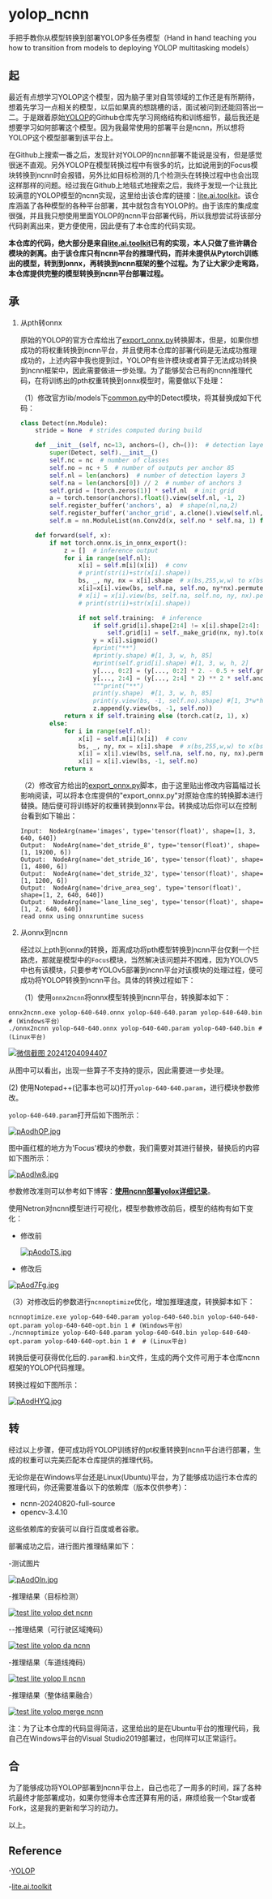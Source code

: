 # yolop_ncnn
手把手教你从模型转换到部署YOLOP多任务模型（Hand in hand teaching you how to transition from models to deploying YOLOP multitasking models）



## 起

最近有点想学习YOLOP这个模型，因为脑子里对自驾领域的工作还是有所期待，想着先学习一点相关的模型，以后如果真的想跳槽的话，面试被问到还能回答出一二。于是跟着原始[YOLOP](https://github.com/hustvl/YOLOP)的Github仓库先学习网络结构和训练细节，最后我还是想要学习如何部署这个模型。因为我最常使用的部署平台是ncnn，所以想将YOLOP这个模型部署到该平台上。

在Github上搜索一番之后，发现针对YOLOP的ncnn部署不能说是没有，但是感觉很迷不直观。另外YOLOP在模型转换过程中有很多的坑，比如说用到的Focus模块转换到ncnn时会报错，另外比如目标检测的几个检测头在转换过程中也会出现这样那样的问题。经过我在Github上地毯式地搜索之后，我终于发现一个让我比较满意的YOLOP模型的ncnn实现，这里给出该仓库的链接：[lite.ai.toolkit](https://github.com/DefTruth/lite.ai.toolkit/tree/main)。该仓库涵盖了各种模型的各种平台部署，其中就包含有YOLOP的。由于该库的集成度很强，并且我只想使用里面YOLOP的ncnn平台部署代码，所以我想尝试将该部分代码剥离出来，更方便使用，因此便有了本仓库的代码实现。

**本仓库的代码，绝大部分是来自[lite.ai.toolkit](https://github.com/DefTruth/lite.ai.toolkit/tree/main)已有的实现，本人只做了些许耦合模块的剥离。由于该仓库只有ncnn平台的推理代码，而并未提供从Pytorch训练出的模型，转到到onnx，再转换到ncnn框架的整个过程。为了让大家少走弯路，本仓库提供完整的模型转换到ncnn平台部署过程。**



## 承

1. 从pth转onnx

   原始的YOLOP的官方仓库给出了[export_onnx.py](https://github.com/hustvl/YOLOP/blob/main/export_onnx.py)转换脚本，但是，如果你想成功的将权重转换到ncnn平台，并且使用本仓库的部署代码是无法成功推理成功的，上述内容中我也提到过，YOLOP有些许模块或者算子无法成功转换到ncnn框架中，因此需要做进一步处理。为了能够契合已有的ncnn推理代码，在将训练出的pth权重转换到onnx模型时，需要做以下处理：

   （1）修改官方lib/models下[common.py](https://github.com/hustvl/YOLOP/blob/main/lib/models/common.py)中的Detect模块，将其替换成如下代码：

   ```python
   class Detect(nn.Module):
       stride = None  # strides computed during build
   
       def __init__(self, nc=13, anchors=(), ch=()):  # detection layer
           super(Detect, self).__init__()
           self.nc = nc  # number of classes
           self.no = nc + 5  # number of outputs per anchor 85
           self.nl = len(anchors)  # number of detection layers 3
           self.na = len(anchors[0]) // 2  # number of anchors 3
           self.grid = [torch.zeros(1)] * self.nl  # init grid 
           a = torch.tensor(anchors).float().view(self.nl, -1, 2)
           self.register_buffer('anchors', a)  # shape(nl,na,2)
           self.register_buffer('anchor_grid', a.clone().view(self.nl, 1, -1, 1, 1, 2))  # shape(nl,1,na,1,1,2)
           self.m = nn.ModuleList(nn.Conv2d(x, self.no * self.na, 1) for x in ch)  # output conv  
   
       def forward(self, x):
           if not torch.onnx.is_in_onnx_export():
               z = []  # inference output
               for i in range(self.nl):
                   x[i] = self.m[i](x[i])  # conv
                   # print(str(i)+str(x[i].shape))
                   bs, _, ny, nx = x[i].shape  # x(bs,255,w,w) to x(bs,3,w,w,85)
                   x[i]=x[i].view(bs, self.na, self.no, ny*nx).permute(0, 1, 3, 2).view(bs, self.na, ny, nx, self.no).contiguous()
                   # x[i] = x[i].view(bs, self.na, self.no, ny, nx).permute(0, 1, 3, 4, 2).contiguous()
                   # print(str(i)+str(x[i].shape))
   
                   if not self.training:  # inference
                       if self.grid[i].shape[2:4] != x[i].shape[2:4]:
                           self.grid[i] = self._make_grid(nx, ny).to(x[i].device)
                       y = x[i].sigmoid()
                       #print("**")
                       #print(y.shape) #[1, 3, w, h, 85]
                       #print(self.grid[i].shape) #[1, 3, w, h, 2]
                       y[..., 0:2] = (y[..., 0:2] * 2. - 0.5 + self.grid[i].to(x[i].device)) * self.stride[i]  # xy
                       y[..., 2:4] = (y[..., 2:4] * 2) ** 2 * self.anchor_grid[i]  # wh
                       """print("**")
                       print(y.shape)  #[1, 3, w, h, 85]
                       print(y.view(bs, -1, self.no).shape) #[1, 3*w*h, 85]"""
                       z.append(y.view(bs, -1, self.no))
               return x if self.training else (torch.cat(z, 1), x)
           else:
               for i in range(self.nl):
                   x[i] = self.m[i](x[i])  # conv
                   bs, _, ny, nx = x[i].shape  # x(bs,255,w,w) to x(bs,3,w,w,85)
                   x[i] = x[i].view(bs, self.na, self.no, ny, nx).permute(0, 1, 3, 4, 2).contiguous()
                   x[i] = x[i].view(bs, -1, self.no)
               return x
   ```

   （2）修改官方给出的[export_onnx.py](https://github.com/hustvl/YOLOP/blob/main/export_onnx.py)脚本，由于这里贴出修改内容篇幅过长影响阅读，可以将本仓库提供的"export_onnx.py"对原始仓库的转换脚本进行替换。随后便可将训练好的权重转换到onnx平台。转换成功后你可以在控制台看到如下输出：

   ```
   Input:  NodeArg(name='images', type='tensor(float)', shape=[1, 3, 640, 640])
   Output:  NodeArg(name='det_stride_8', type='tensor(float)', shape=[1, 19200, 6])
   Output:  NodeArg(name='det_stride_16', type='tensor(float)', shape=[1, 4800, 6])
   Output:  NodeArg(name='det_stride_32', type='tensor(float)', shape=[1, 1200, 6])
   Output:  NodeArg(name='drive_area_seg', type='tensor(float)', shape=[1, 2, 640, 640])
   Output:  NodeArg(name='lane_line_seg', type='tensor(float)', shape=[1, 2, 640, 640])
   read onnx using onnxruntime sucess
   ```

2. 从onnx到ncnn

   经过以上pth到onnx的转换，距离成功将pth模型转换到ncnn平台仅剩一个拦路虎，那就是模型中的`Focus`模块，当然解决该问题并不困难，因为YOLOV5中也有该模块，只要参考YOLOv5部署到ncnn平台对该模块的处理过程，便可成功将YOLOP转换到ncnn平台。具体的转换过程如下：

   （1）使用`onnx2ncnn`将onnx模型转换到ncnn平台，转换脚本如下：

```
onnx2ncnn.exe yolop-640-640.onnx yolop-640-640.param yolop-640-640.bin # (Windows平台）
./onnx2ncnn yolop-640-640.onnx yolop-640-640.param yolop-640-640.bin # (Linux平台)
```

[![微信截图 20241204094407](https://s1.imagehub.cc/images/2024/12/04/cb0453b5bf2ad3a68fea994b3b4ccb1f.jpeg)](https://www.imagehub.cc/image/%E5%BE%AE%E4%BF%A1%E6%88%AA%E5%9B%BE-20241204094407.CcQ56d)

从图中可以看出，出现一些算子不支持的提示，因此需要进一步处理。

(2) 使用Notepad++(记事本也可以)打开`yolop-640-640.param`，进行模块参数修改。

`yolop-640-640.param`打开后如下图所示：

[![pAodhOP.jpg](https://s21.ax1x.com/2024/12/04/pAodhOP.jpg)](https://imgse.com/i/pAodhOP)

图中画红框的地方为'Focus'模块的参数，我们需要对其进行替换，替换后的内容如下图所示：

[![pAodIw8.jpg](https://s21.ax1x.com/2024/12/04/pAodIw8.jpg)](https://imgse.com/i/pAodIw8)

参数修改准则可以参考如下博客：[**使用ncnn部署yolox详细记录**](https://www.bilibili.com/opus/766952404741521446)。

使用Netron对ncnn模型进行可视化，模型参数修改前后，模型的结构有如下变化：

- 修改前

  [![pAodoTS.jpg](https://s21.ax1x.com/2024/12/04/pAodoTS.jpg)](https://imgse.com/i/pAodoTS)

- 修改后

[![pAod7Fg.jpg](https://s21.ax1x.com/2024/12/04/pAod7Fg.jpg)](https://imgse.com/i/pAod7Fg)

（3）对修改后的参数进行`ncnnoptimize`优化，增加推理速度，转换脚本如下：

```
ncnnoptimize.exe yolop-640-640.param yolop-640-640.bin yolop-640-640-opt.param yolop-640-640-opt.bin 1 # (Windows平台）
./ncnnoptimize yolop-640-640.param yolop-640-640.bin yolop-640-640-opt.param yolop-640-640-opt.bin 1 #  # (Linux平台)
```

转换后便可获得优化后的`.param`和`.bin`文件，生成的两个文件可用于本仓库ncnn框架的YOLOP代码推理。

转换过程如下图所示：

[![pAodHYQ.jpg](https://s21.ax1x.com/2024/12/04/pAodHYQ.jpg)](https://imgse.com/i/pAodHYQ)



## 转

经过以上步骤，便可成功将YOLOP训练好的pt权重转换到ncnn平台进行部署，生成的权重可以完美匹配本仓库提供的推理代码。

无论你是在Windows平台还是Linux(Ubuntu)平台，为了能够成功运行本仓库的推理代码，你还需要准备以下的依赖库（版本仅供参考）：

- ncnn-20240820-full-source
- opencv-3.4.10

这些依赖库的安装可以自行百度或者谷歌。

部署成功之后，进行图片推理结果如下：

-测试图片

[![pAodOln.jpg](https://s21.ax1x.com/2024/12/04/pAodOln.jpg)](https://imgse.com/i/pAodOln)

-推理结果（目标检测）

[![test lite yolop det ncnn](https://s1.imagehub.cc/images/2024/12/04/d914b9983967090ff00c56070ae59bc2.jpg)](https://www.imagehub.cc/image/test-lite-yolop-det-ncnn.CcaCQe)

--推理结果（可行驶区域掩码）

[![test lite yolop da ncnn](https://s1.imagehub.cc/images/2024/12/04/2ab67883aa507af37ba49c0ae4223065.jpg)](https://www.imagehub.cc/image/test-lite-yolop-da-ncnn.Cca1f7)

-推理结果（车道线掩码）

[![test lite yolop ll ncnn](https://s1.imagehub.cc/images/2024/12/04/3f6d5e98295e870fa730931201ac0118.jpg)](https://www.imagehub.cc/image/test-lite-yolop-ll-ncnn.CcabtJ)

-推理结果（整体结果融合）

[![test lite yolop merge ncnn](https://s1.imagehub.cc/images/2024/12/04/aec005629ed485f954230b98a73045d1.jpg)](https://www.imagehub.cc/image/test-lite-yolop-merge-ncnn.CcaI5Z)



注：为了让本仓库的代码显得简洁，这里给出的是在Ubuntu平台的推理代码，我自己在Windows平台的Visual Studio2019部署过，也同样可以正常运行。



## 合

为了能够成功将YOLOP部署到ncnn平台上，自己也花了一周多的时间，踩了各种坑最终才能部署成功，如果你觉得本仓库还算有用的话，麻烦给我一个Star或者Fork，这是我的更新和学习的动力。

以上。



## Reference

-[YOLOP](https://github.com/hustvl/YOLOP)

-[lite.ai.toolkit](https://github.com/DefTruth/lite.ai.toolkit/tree/main)
